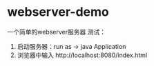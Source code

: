 # webserver-demo
一个简单的webserver服务器
测试：
1. 启动服务器：run as -> java Application
2. 浏览器中输入 http://localhost:8080/index.html
